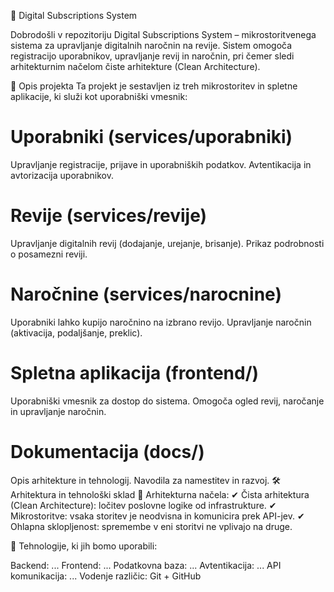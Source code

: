 📌 Digital Subscriptions System

Dobrodošli v repozitoriju Digital Subscriptions System – mikrostoritvenega sistema za upravljanje digitalnih naročnin na revije. Sistem omogoča registracijo uporabnikov, upravljanje revij in naročnin, pri čemer sledi arhitekturnim načelom čiste arhitekture (Clean Architecture).

📖 Opis projekta
Ta projekt je sestavljen iz treh mikrostoritev in spletne aplikacije, ki služi kot uporabniški vmesnik:

# Uporabniki (services/uporabniki)
Upravljanje registracije, prijave in uporabniških podatkov.
Avtentikacija in avtorizacija uporabnikov.

# Revije (services/revije)
Upravljanje digitalnih revij (dodajanje, urejanje, brisanje).
Prikaz podrobnosti o posamezni reviji.

# Naročnine (services/narocnine)
Uporabniki lahko kupijo naročnino na izbrano revijo.
Upravljanje naročnin (aktivacija, podaljšanje, preklic).

# Spletna aplikacija (frontend/)
Uporabniški vmesnik za dostop do sistema.
Omogoča ogled revij, naročanje in upravljanje naročnin.

# Dokumentacija (docs/)
Opis arhitekture in tehnologij.
Navodila za namestitev in razvoj.
🛠️ Arhitektura in tehnološki sklad
🔸 Arhitekturna načela:
✔ Čista arhitektura (Clean Architecture): ločitev poslovne logike od infrastrukture.
✔ Mikrostoritve: vsaka storitev je neodvisna in komunicira prek API-jev.
✔ Ohlapna sklopljenost: spremembe v eni storitvi ne vplivajo na druge.

🔸 Tehnologije, ki jih bomo uporabili:

Backend: ...
Frontend: ...
Podatkovna baza: ...
Avtentikacija: ...
API komunikacija: ...
Vodenje različic: Git + GitHub
